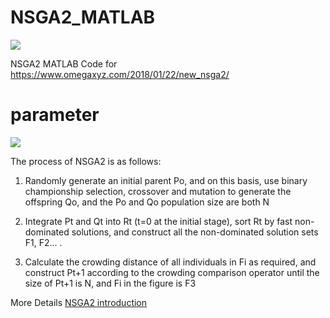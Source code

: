 # NSGA2_MATLAB

![](https://img.shields.io/badge/Status-Done-brightgreen.svg)

 NSGA2 MATLAB Code for https://www.omegaxyz.com/2018/01/22/new_nsga2/
 
# parameter

![](https://gitee.com/omegaxyz/img/raw/master/upload/NSGA2NEW202002041806.jpg)

The process of NSGA2 is as follows:

1. Randomly generate an initial parent Po, and on this basis, use binary championship selection, crossover and mutation to generate the offspring Qo, and the Po and Qo population size are both N

2. Integrate Pt and Qt into Rt (t=0 at the initial stage), sort Rt by fast non-dominated solutions, and construct all the non-dominated solution sets F1, F2... .

3. Calculate the crowding distance of all individuals in Fi as required, and construct Pt+1 according to the crowding comparison operator until the size of Pt+1 is N, and Fi in the figure is F3

More Details [NSGA2 introduction](https://www.omegaxyz.com/2017/04/14/nsga-iiintro/)
